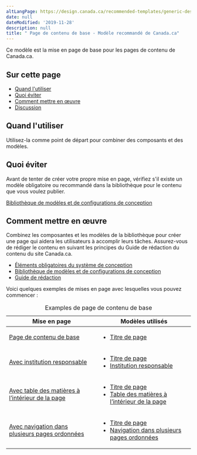 ```yaml
---
altLangPage: https://design.canada.ca/recommended-templates/generic-destination.html
date: null
dateModified: '2019-11-28'
description: null
title: " Page de contenu de base - Modèle recommandé de Canada.ca"
---
```



<div>
 
 <section>
  <p>
   Ce modèle est la mise en page de base pour les pages de contenu de Canada.ca.
  </p>
 </section>
 <section>
  <h2>
   Sur cette page
  </h2>
  <ul>
   <li>
    <a href="#quand">
     Quand l'utiliser
    </a>
   </li>
   <li>
    <a href="#eviter">
     Quoi éviter
    </a>
   </li>
   <li>
    <a href="#comment">
     Comment mettre en œuvre
    </a>
   </li>
   <li>
    <a href="#discussion">
     Discussion
    </a>
   </li>
  </ul>
 </section>
 <section>
  <h2 id="quand">
   Quand l'utiliser
  </h2>
  <p>
   Utilisez-la comme point de départ pour combiner des composants et des modèles.
  </p>
 </section>
 <section>
  <h2 id="eviter">
   Quoi éviter
  </h2>
  <p>
   Avant de tenter de créer votre propre mise en page, vérifiez s'il existe un modèle obligatoire ou recommandé dans la bibliothèque pour le contenu que vous voulez publier.
  </p>
  <a href="https://www.canada.ca/fr/gouvernement/a-propos/systeme-conception/bibliotheque-modeles.html">
   Bibliothèque de modèles et de configurations de conception
  </a>
 </section>
 <section>
  <h2 id="comment">
   Comment mettre en œuvre
  </h2>
  <p>
   Combinez les composantes et les modèles de la bibliothèque pour créer une page qui aidera les utilisateurs à accomplir leurs tâches. Assurez-vous de rédiger le contenu en suivant les principes du Guide de rédaction du contenu du site Canada.ca.
  </p>
  <ul>
   <li>
    <a href="{{ site.url }}/architecture/elements-obligatoires.html">
     Éléments obligatoires du système de conception
    </a>
   </li>
   <li>
    <a href="https://www.canada.ca/fr/gouvernement/a-propos/systeme-conception/bibliotheque-modeles.html">
     Bibliothèque de modèles et de configurations de conception
    </a>
   </li>
   <li>
    <a href="https://www.canada.ca/fr/secretariat-conseil-tresor/services/communications-gouvernementales/guide-redaction-contenu-canada.html">
     Guide de rédaction
    </a>
   </li>
  </ul>
  <p>
   Voici quelques exemples de mises en page avec lesquelles vous pouvez commencer :
  </p>
  <div class="row">
   <div class="col-md-9 col-lg-8">
    <table class="table">
     <caption>
      Examples de page de contenu de base
     </caption>
     <thead>
      <tr>
       <th>
        Mise en page
       </th>
       <th>
        Modèles utilisés
       </th>
      </tr>
     </thead>
     <tbody>
      <tr>
       <td>
        <a href="../mise-en-page/generique-base.html">
         Page de contenu de base
        </a>
       </td>
       <td>
        <ul>
         <li>
          <a href="https://www.canada.ca/fr/secretariat-conseil-tresor/services/communications-gouvernementales/guide-redaction-contenu-canada.html#wp5-1">
           Titre de page
          </a>
         </li>
        </ul>
       </td>
      </tr>
      <tr>
       <td>
        <a href="../mise-en-page/generique-institution.html">
         Avec institution responsable
        </a>
       </td>
       <td>
        <ul>
         <li>
          <a href="https://www.canada.ca/fr/secretariat-conseil-tresor/services/communications-gouvernementales/guide-redaction-contenu-canada.html#wp5-1">
           Titre de page
          </a>
         </li>
         <li>
          <a href="../configurations-conception-communes/institution-responsable.html">
           Institution responsable
          </a>
         </li>
        </ul>
       </td>
      </tr>
      <tr>
       <td>
        <a href="../mise-en-page/generique-toc.html">
         Avec table des matières à l’intérieur de la page
        </a>
       </td>
       <td>
        <ul>
         <li>
          <a href="https://www.canada.ca/fr/secretariat-conseil-tresor/services/communications-gouvernementales/guide-redaction-contenu-canada.html#wp5-1">
           Titre de page
          </a>
         </li>
         <li>
          <a href="../configurations-conception-communes/table-matiere-interieur.html">
           Table des matières à l’intérieur de la page
          </a>
         </li>
        </ul>
       </td>
      </tr>
      <tr>
       <td>
        <a href="../mise-en-page/generique-sit1.html">
         Avec navigation dans plusieurs pages ordonnées
        </a>
       </td>
       <td>
        <ul>
         <li>
          <a href="https://www.canada.ca/fr/secretariat-conseil-tresor/services/communications-gouvernementales/guide-redaction-contenu-canada.html#wp5-1">
           Titre de page
          </a>
         </li>
         <li>
          <a href="../configurations-conception-communes/navigation-plusieurs-pages.html">
           Navigation dans plusieurs pages ordonnées
          </a>
         </li>
        </ul>
       </td>
      </tr>
     </tbody>
    </table>
   </div>
  </div>
 </section>
